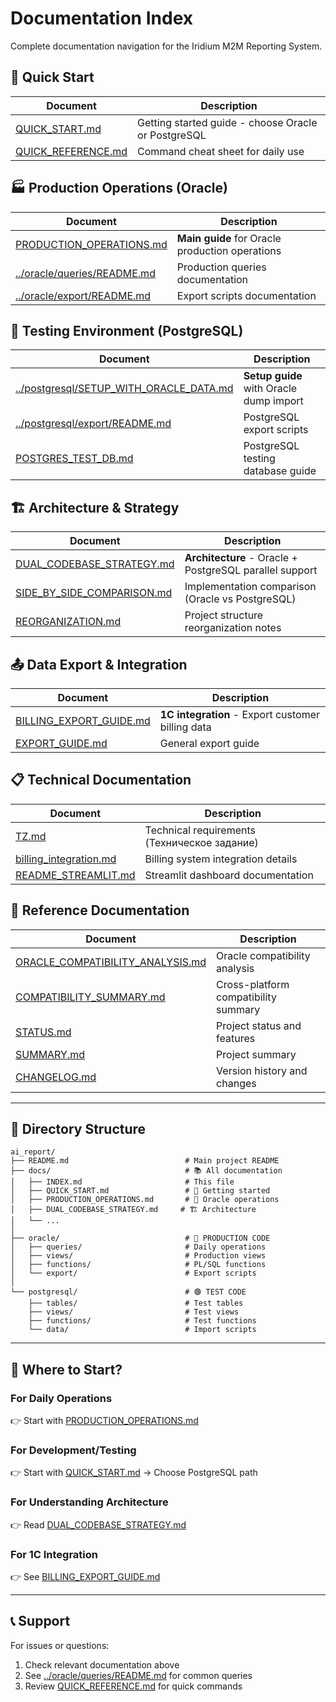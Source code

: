 # Documentation Index

Complete documentation navigation for the Iridium M2M Reporting System.

## 🚀 Quick Start

| Document | Description |
|----------|-------------|
| [QUICK_START.md](QUICK_START.md) | Getting started guide - choose Oracle or PostgreSQL |
| [QUICK_REFERENCE.md](QUICK_REFERENCE.md) | Command cheat sheet for daily use |

## 🏭 Production Operations (Oracle)

| Document | Description |
|----------|-------------|
| [PRODUCTION_OPERATIONS.md](PRODUCTION_OPERATIONS.md) | **Main guide** for Oracle production operations |
| [../oracle/queries/README.md](../oracle/queries/README.md) | Production queries documentation |
| [../oracle/export/README.md](../oracle/export/README.md) | Export scripts documentation |

## 🧪 Testing Environment (PostgreSQL)

| Document | Description |
|----------|-------------|
| [../postgresql/SETUP_WITH_ORACLE_DATA.md](../postgresql/SETUP_WITH_ORACLE_DATA.md) | **Setup guide** with Oracle dump import |
| [../postgresql/export/README.md](../postgresql/export/README.md) | PostgreSQL export scripts |
| [POSTGRES_TEST_DB.md](POSTGRES_TEST_DB.md) | PostgreSQL testing database guide |

## 🏗️ Architecture & Strategy

| Document | Description |
|----------|-------------|
| [DUAL_CODEBASE_STRATEGY.md](DUAL_CODEBASE_STRATEGY.md) | **Architecture** - Oracle + PostgreSQL parallel support |
| [SIDE_BY_SIDE_COMPARISON.md](SIDE_BY_SIDE_COMPARISON.md) | Implementation comparison (Oracle vs PostgreSQL) |
| [REORGANIZATION.md](REORGANIZATION.md) | Project structure reorganization notes |

## 📤 Data Export & Integration

| Document | Description |
|----------|-------------|
| [BILLING_EXPORT_GUIDE.md](BILLING_EXPORT_GUIDE.md) | **1C integration** - Export customer billing data |
| [EXPORT_GUIDE.md](EXPORT_GUIDE.md) | General export guide |

## 📋 Technical Documentation

| Document | Description |
|----------|-------------|
| [TZ.md](TZ.md) | Technical requirements (Техническое задание) |
| [billing_integration.md](billing_integration.md) | Billing system integration details |
| [README_STREAMLIT.md](README_STREAMLIT.md) | Streamlit dashboard documentation |

## 🔧 Reference Documentation

| Document | Description |
|----------|-------------|
| [ORACLE_COMPATIBILITY_ANALYSIS.md](ORACLE_COMPATIBILITY_ANALYSIS.md) | Oracle compatibility analysis |
| [COMPATIBILITY_SUMMARY.md](COMPATIBILITY_SUMMARY.md) | Cross-platform compatibility summary |
| [STATUS.md](STATUS.md) | Project status and features |
| [SUMMARY.md](SUMMARY.md) | Project summary |
| [CHANGELOG.md](CHANGELOG.md) | Version history and changes |

---

## 📁 Directory Structure

```
ai_report/
├── README.md                          # Main project README
├── docs/                              # 📚 All documentation
│   ├── INDEX.md                       # This file
│   ├── QUICK_START.md                 # 🚀 Getting started
│   ├── PRODUCTION_OPERATIONS.md       # 🔴 Oracle operations
│   ├── DUAL_CODEBASE_STRATEGY.md     # 🏗️ Architecture
│   └── ...
│
├── oracle/                            # 🔴 PRODUCTION CODE
│   ├── queries/                       # Daily operations
│   ├── views/                         # Production views
│   ├── functions/                     # PL/SQL functions
│   └── export/                        # Export scripts
│
└── postgresql/                        # 🟢 TEST CODE
    ├── tables/                        # Test tables
    ├── views/                         # Test views
    ├── functions/                     # Test functions
    └── data/                          # Import scripts
```

---

## 🎯 Where to Start?

### For Daily Operations
👉 Start with [PRODUCTION_OPERATIONS.md](PRODUCTION_OPERATIONS.md)

### For Development/Testing
👉 Start with [QUICK_START.md](QUICK_START.md) → Choose PostgreSQL path

### For Understanding Architecture
👉 Read [DUAL_CODEBASE_STRATEGY.md](DUAL_CODEBASE_STRATEGY.md)

### For 1C Integration
👉 See [BILLING_EXPORT_GUIDE.md](BILLING_EXPORT_GUIDE.md)

---

## 📞 Support

For issues or questions:
1. Check relevant documentation above
2. See [../oracle/queries/README.md](../oracle/queries/README.md) for common queries
3. Review [QUICK_REFERENCE.md](QUICK_REFERENCE.md) for quick commands
